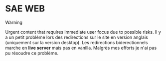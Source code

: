 # SAE WEB

> [!WARNING]
> Urgent content that requires immediate user focus due to possible risks.
> Il y a un petit problème lors des redirections sur le site en version anglais (uniquement sur la version desktop).
> Les redirections biderectionnels marche en **live server** mais pas en vanilla. Malgrès mes efforts je n'ai pas pu résoudre ce problème.
